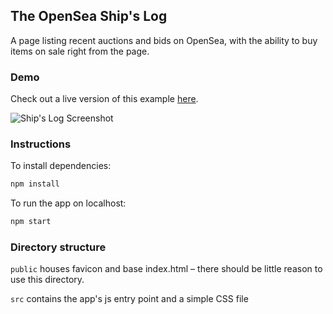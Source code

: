 ## The OpenSea Ship's Log

A page listing recent auctions and bids on OpenSea, with the ability to buy items on sale right from the page.

### Demo

Check out a live version of this example [here](https://ships-log.herokuapp.com).

![Ship's Log Screenshot](https://storage.googleapis.com/opensea-static/opensea-ships-log/screenshot.png "Ship's Log Screenshot")

### Instructions

To install dependencies:
```JavaScript
npm install
```

To run the app on localhost:

```JavaScript
npm start
```

### Directory structure

`public` houses favicon and base index.html – there should be little reason to use this directory.

`src` contains the app's js entry point and a simple CSS file
